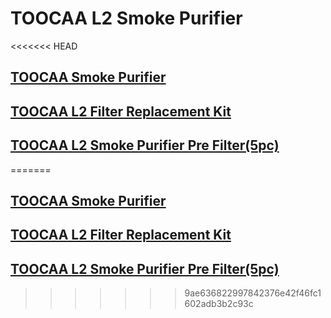 ﻿---
sidebar_position: 5
sidebar_label: TOOCAA L2 Smoke Purifier
---
# TOOCAA L2 Smoke Purifier
<<<<<<< HEAD
## [TOOCAA Smoke Purifier](https://wiki.toocaa.com/en/toocaa-l2/TOOCAA-L2-Accessories/Smoke%20Purifier/smoke-purifier)
## [TOOCAA L2 Filter Replacement Kit](https://wiki.toocaa.com/en/toocaa-l2/TOOCAA-L2-Accessories/Smoke%20Purifier/filter-replacement-kit)
## [TOOCAA L2 Smoke Purifier Pre Filter(5pc)](https://wiki.toocaa.com/en/toocaa-l2/TOOCAA-L2-Accessories/Smoke%20Purifier/smoke-purifier-pre-filter-5pc)
=======
## [TOOCAA Smoke Purifier](https://wiki.toocaa.com/en/toocaa-l2/TOOCAA-L2-Accessories/Smoke-Purifier/smoke-purifier)
## [TOOCAA L2 Filter Replacement Kit](https://wiki.toocaa.com/en/toocaa-l2/TOOCAA-L2-Accessories/Smoke-Purifier/filter-replacement-kit)
## [TOOCAA L2 Smoke Purifier Pre Filter(5pc)](https://wiki.toocaa.com/en/toocaa-l2/TOOCAA-L2-Accessories/Smoke-Purifier/smoke-purifier-pre-filter-5pc)
>>>>>>> 9ae636822997842376e42f46fc1602adb3b2c93c
